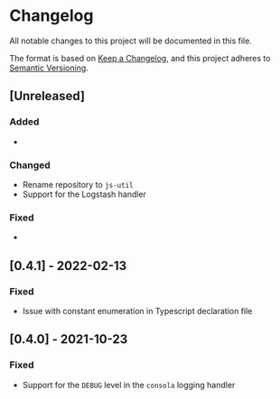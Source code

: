 # Changelog

All notable changes to this project will be documented in this file.

The format is based on [Keep a Changelog](https://keepachangelog.com/en/1.0.0/),
and this project adheres to [Semantic Versioning](https://semver.org/spec/v2.0.0.html).

## [Unreleased]

### Added

*

### Changed

* Rename repository to `js-util`
* Support for the Logstash handler

### Fixed

*

## [0.4.1] - 2022-02-13

### Fixed

* Issue with constant enumeration in Typescript declaration file

## [0.4.0] - 2021-10-23

### Fixed

* Support for the `DEBUG` level in the `consola` logging handler
